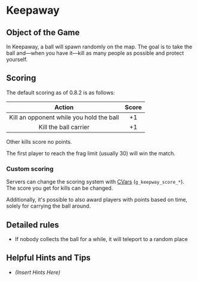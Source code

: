 Keepaway
========

Object of the Game
------------------

In Keepaway, a ball will spawn randomly on the map. The goal is to take the ball and—when you have it—kill as many people as possible and protect yourself.

Scoring
-------

The default scoring as of 0.8.2 is as follows:

| Action | Score |
|:-:|:-:|
| Kill an opponent while you hold the ball | +1 |
| Kill the ball carrier | +1 |

Other kills score no points.

The first player to reach the frag limit (usually 30) will win the match.

### Custom scoring

Servers can change the scoring system with [CVars](CVars) (`g_keepway_score_*`). The score you get for kills can be changed.

Additionally, it's possible to also award players with points based on time, solely for carrying the ball around.

Detailed rules
--------------

* If nobody collects the ball for a while, it will teleport to a random place

Helpful Hints and Tips
----------------------

-   _(Insert Hints Here)_